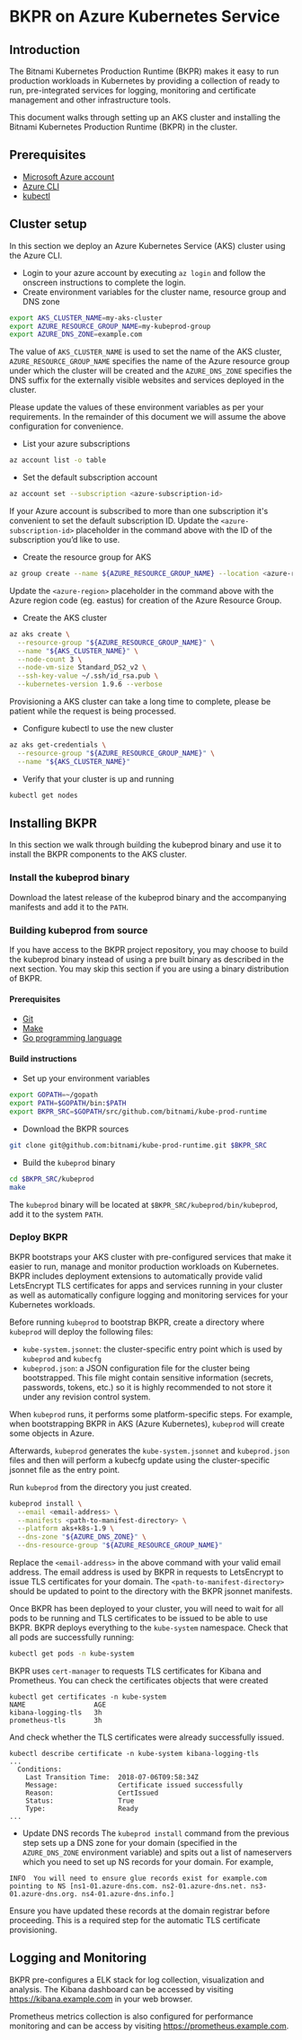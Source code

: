 # BKPR on Azure Kubernetes Service

## Introduction
The Bitnami Kubernetes Production Runtime (BKPR) makes it easy to run production workloads in Kubernetes by providing a collection of ready to run, pre-integrated services for logging, monitoring and certificate management and other infrastructure tools.

This document walks through setting up an AKS cluster and installing the Bitnami Kubernetes Production Runtime (BKPR) in the cluster.

## Prerequisites
* [Microsoft Azure account](https://azure.microsoft.com)
* [Azure CLI](https://docs.microsoft.com/en-us/cli/azure/install-azure-cli?view=azure-cli-latest)
* [kubectl](https://kubernetes.io/docs/tasks/tools/install-kubectl/)

## Cluster setup
In this section we deploy an Azure Kubernetes Service (AKS) cluster using the Azure CLI.

* Login to your azure account by executing `az login` and follow the onscreen instructions to complete the login.
* Create environment variables for the cluster name, resource group and DNS zone

```bash
export AKS_CLUSTER_NAME=my-aks-cluster
export AZURE_RESOURCE_GROUP_NAME=my-kubeprod-group
export AZURE_DNS_ZONE=example.com
```

The value of `AKS_CLUSTER_NAME` is used to set the name of the AKS cluster, `AZURE_RESOURCE_GROUP_NAME` specifies the name of the Azure resource group under which the cluster will be created and the `AZURE_DNS_ZONE` specifies the DNS suffix for the externally visible websites and services deployed in the cluster.

Please update the values of these environment variables as per your requirements. In the remainder of this document we will assume the above configuration for convenience.

* List your azure subscriptions

```bash
az account list -o table
``` 

* Set the default subscription account

```bash
az account set --subscription <azure-subscription-id>
```

If your Azure account is subscribed to more than one subscription it's convenient to set the default subscription ID. Update the `<azure-subscription-id>` placeholder in the command above with the ID of the subscription you’d like to use.

* Create the resource group for AKS

```bash
az group create --name ${AZURE_RESOURCE_GROUP_NAME} --location <azure-region>
```

Update the `<azure-region>` placeholder in the command above with the Azure region code (eg. eastus) for creation of the Azure Resource Group.

* Create the AKS cluster

```bash
az aks create \
  --resource-group "${AZURE_RESOURCE_GROUP_NAME}" \
  --name "${AKS_CLUSTER_NAME}" \
  --node-count 3 \
  --node-vm-size Standard_DS2_v2 \
  --ssh-key-value ~/.ssh/id_rsa.pub \
  --kubernetes-version 1.9.6 --verbose
```

Provisioning a AKS cluster can take a long time to complete, please be patient while the request is being processed.

* Configure kubectl to use the new cluster

```bash
az aks get-credentials \
  --resource-group "${AZURE_RESOURCE_GROUP_NAME}" \
  --name "${AKS_CLUSTER_NAME}"
```

* Verify that your cluster is up and running

```bash
kubectl get nodes
```

## Installing BKPR
In this section we walk through building the kubeprod binary and use it to install the BKPR components to the AKS cluster.

### Install the kubeprod binary

Download the latest release of the kubeprod binary and the accompanying manifests and add it to the `PATH`.

### Building kubeprod from source
If you have access to the BKPR project repository, you may choose to build the kubeprod binary instead of using a pre built binary as described in the next section. You may skip this section if you are using a binary distribution of BKPR.

#### Prerequisites

* [Git](https://git-scm.com/downloads)
* [Make](https://www.gnu.org/software/make/)
* [Go programming language](https://golang.org/dl/)

#### Build instructions

* Set up your environment variables

```bash
export GOPATH=~/gopath
export PATH=$GOPATH/bin:$PATH
export BKPR_SRC=$GOPATH/src/github.com/bitnami/kube-prod-runtime
```

* Download the BKPR sources

```bash
git clone git@github.com:bitnami/kube-prod-runtime.git $BKPR_SRC
```

* Build the `kubeprod` binary

```bash
cd $BKPR_SRC/kubeprod
make
```

The `kubeprod` binary will be located at `$BKPR_SRC/kubeprod/bin/kubeprod`, add it to the system `PATH`.

### Deploy BKPR
BKPR bootstraps your AKS cluster with pre-configured services that make it easier to run, manage and monitor production workloads on Kubernetes. BKPR includes deployment extensions to automatically provide valid LetsEncrypt TLS certificates for apps and services running in your cluster as well as automatically configure logging and monitoring services for your Kubernetes workloads.

Before running `kubeprod` to bootstrap BKPR, create a directory where `kubeprod` will deploy the following files:

* `kube-system.jsonnet`: the cluster-specific entry point which is used by `kubeprod` and `kubecfg`
* `kubeprod.json`: a JSON configuration file for the cluster being bootstrapped. This file might contain sensitive information (secrets, passwords, tokens, etc.) so it is highly recommended to not store it under any revision control system.

When `kubeprod` runs, it performs some platform-specific steps. For example, when bootstrapping BKPR in AKS (Azure Kubernetes), `kubeprod` will create some objects in Azure. 

Afterwards, `kubeprod` generates the `kube-system.jsonnet` and `kubeprod.json` files and then will perform a kubecfg update using the cluster-specific jsonnet file as the entry point.

Run `kubeprod` from the directory you just created.

```bash
kubeprod install \
  --email <email-address> \
  --manifests <path-to-manifest-directory> \
  --platform aks+k8s-1.9 \
  --dns-zone "${AZURE_DNS_ZONE}" \
  --dns-resource-group "${AZURE_RESOURCE_GROUP_NAME}" 
```

Replace the `<email-address>` in the above command with your valid email address. The email address is used by BKPR in requests to LetsEncrypt to issue TLS certificates for your domain. The `<path-to-manifest-directory>` should be updated to point to the directory with the BKPR jsonnet manifests.

Once BKPR has been deployed to your cluster, you will need to wait for all pods to be running and TLS certificates to be issued to be able to use BKPR. BKPR deploys everything to the `kube-system` namespace. Check that all pods are successfully running:

```bash
kubectl get pods -n kube-system
``` 

BKPR uses `cert-manager` to requests TLS certificates for Kibana and Prometheus. You can check the certificates objects that were created

```console
kubectl get certificates -n kube-system
NAME                 AGE
kibana-logging-tls   3h
prometheus-tls       3h
```
 
And check whether the TLS certificates were already successfully issued.

```console
kubectl describe certificate -n kube-system kibana-logging-tls
...
  Conditions:
    Last Transition Time:  2018-07-06T09:58:34Z
    Message:               Certificate issued successfully
    Reason:                CertIssued
    Status:                True
    Type:                  Ready
...
```

* Update DNS records
The `kubeprod install` command from the previous step sets up a DNS zone for your domain (specified in the `AZURE_DNS_ZONE` environment variable) and spits out a list of nameservers which you need to set up NS records for your domain. For example,

```console
INFO  You will need to ensure glue records exist for example.com pointing to NS [ns1-01.azure-dns.com. ns2-01.azure-dns.net. ns3-01.azure-dns.org. ns4-01.azure-dns.info.]
```

Ensure you have updated these records at the domain registrar before proceeding. This is a required step for the automatic TLS certificate provisioning.

## Logging and Monitoring
BKPR pre-configures a ELK stack for log collection, visualization and analysis. The Kibana dashboard can be accessed by visiting https://kibana.example.com in your web browser.

Prometheus metrics collection is also configured for performance monitoring and can be access by visiting https://prometheus.example.com.
